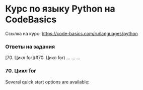 # Курс по языку Python на CodeBasics
Ссылка на курс: https://code-basics.com/ru/languages/python  

### Ответы на задания
[70. Цикл for](#70. Цикл for)
...
...
...
### 70. Цикл for
Several quick start options are available:
